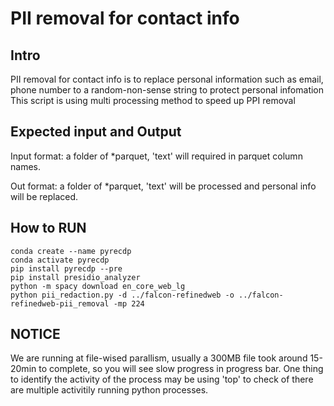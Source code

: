 # PII removal for contact info

## Intro

PII removal for contact info is to replace personal information such as email, phone number to a random-non-sense string to protect personal infomation
This script is using multi processing method to speed up PPI removal

## Expected input and Output

Input format: a folder of *parquet, 'text' will required in parquet column names.

Out format: a folder of *parquet, 'text' will be processed and personal info will be replaced.

## How to RUN
```
conda create --name pyrecdp
conda activate pyrecdp
pip install pyrecdp --pre
pip install presidio_analyzer
python -m spacy download en_core_web_lg
python pii_redaction.py -d ../falcon-refinedweb -o ../falcon-refinedweb-pii_removal -mp 224
```

## NOTICE

We are running at file-wised parallism, usually a 300MB file took around 15-20min to complete, so you will see slow progress in progress bar.
One thing to identify the activity of the process may be using 'top' to check of there are multiple activitily running python processes.

